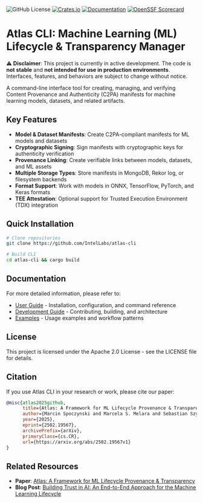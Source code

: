 ![GitHub License](https://img.shields.io/github/license/IntelLabs/atlas-cli)
[![Crates.io](https://img.shields.io/crates/v/atlas-cli.svg)](https://crates.io/crates/atlas-cli)
[![Documentation](https://docs.rs/atlas-cli/badge.svg)](https://docs.rs/atlas-cli)
[![OpenSSF Scorecard](https://api.scorecard.dev/projects/github.com/IntelLabs/atlas-cli/badge)](https://scorecard.dev/viewer/?uri=github.com/IntelLabs/atlas-cli)


# Atlas CLI: Machine Learning (ML) Lifecycle & Transparency Manager

⚠️ **Disclaimer**: This project is currently in active development. The code is **not stable** and **not intended for use in production environments**. Interfaces, features, and behaviors are subject to change without notice.

A command-line interface tool for creating, managing, and verifying Content Provenance and Authenticity (C2PA) manifests for machine learning models, datasets, and related artifacts.

## Key Features

- **Model & Dataset Manifests**: Create C2PA-compliant manifests for ML models and datasets
- **Cryptographic Signing**: Sign manifests with cryptographic keys for authenticity verification
- **Provenance Linking**: Create verifiable links between models, datasets, and ML assets
- **Multiple Storage Types**: Store manifests in MongoDB, Rekor log, or filesystem backends
- **Format Support**: Work with models in ONNX, TensorFlow, PyTorch, and Keras formats
- **TEE Attestation**: Optional support for Trusted Execution Environment (TDX) integration

## Quick Installation

```bash
# Clone repositories
git clone https://github.com/IntelLabs/atlas-cli

# Build CLI
cd atlas-cli && cargo build
```

## Documentation

For more detailed information, please refer to:

- [User Guide](docs/USER_GUIDE.md) - Installation, configuration, and command reference
- [Development Guide](docs/DEVELOPMENT.md) - Contributing, building, and architecture
- [Examples](docs/EXAMPLES.md) - Usage examples and workflow patterns

## License

This project is licensed under the Apache 2.0 License - see the LICENSE file for details.


## Citation

If you use Atlas CLI in your research or work, please cite our paper:

```bibtex
@misc{atlas2025github,
      title={Atlas: A Framework for ML Lifecycle Provenance & Transparency},
      author={Marcin Spoczynski and Marcela S. Melara and Sebastian Szyller},
      year={2025},
      eprint={2502.19567},
      archivePrefix={arXiv},
      primaryClass={cs.CR},
      url={https://arxiv.org/abs/2502.19567v1}
}
```

## Related Resources

- **Paper**: [Atlas: A Framework for ML Lifecycle Provenance & Transparency](https://arxiv.org/abs/2502.19567v1)
- **Blog Post**: [Building Trust in AI: An End-to-End Approach for the Machine Learning Lifecycle](https://community.intel.com/t5/Blogs/Tech-Innovation/Artificial-Intelligence-AI/Building-Trust-in-AI-An-End-to-End-Approach-for-the-Machine/post/1648746)

